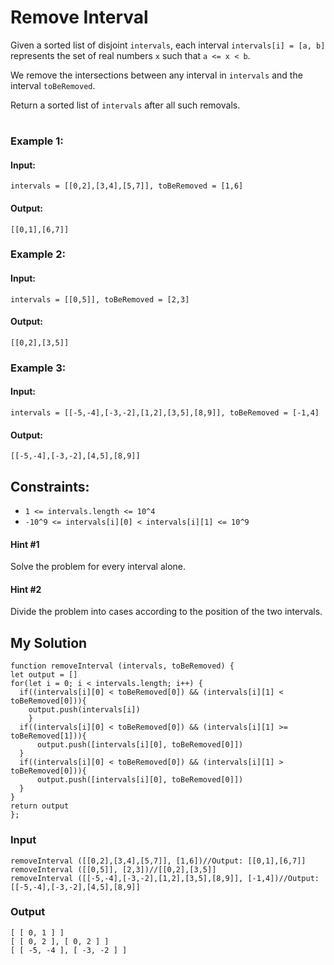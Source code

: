 # Remove Interval

Given a sorted list of disjoint `intervals`, each interval `intervals[i] = [a, b]` represents the set of real numbers `x` such that `a <= x < b`.

We remove the intersections between any interval in `intervals` and the interval `toBeRemoved`.

Return a sorted list of `intervals` after all such removals.

 #

### Example 1:
#### Input: 
`intervals = [[0,2],[3,4],[5,7]], toBeRemoved = [1,6]`
#### Output: 
`[[0,1],[6,7]]`
### Example 2:
#### Input: 
`intervals = [[0,5]], toBeRemoved = [2,3]`
#### Output: 
`[[0,2],[3,5]]`
### Example 3:
#### Input: 
`intervals = [[-5,-4],[-3,-2],[1,2],[3,5],[8,9]], toBeRemoved = [-1,4]`
#### Output: 
`[[-5,-4],[-3,-2],[4,5],[8,9]]`

## Constraints:

- `1 <= intervals.length <= 10^4`
- `-10^9 <= intervals[i][0] < intervals[i][1] <= 10^9`
#### Hint #1  
Solve the problem for every interval alone.
#### Hint #2  
Divide the problem into cases according to the position of the two intervals.

## My Solution
```
function removeInterval (intervals, toBeRemoved) {
let output = []
for(let i = 0; i < intervals.length; i++) {
  if((intervals[i][0] < toBeRemoved[0]) && (intervals[i][1] < toBeRemoved[0])){
    output.push(intervals[i])
    }
  if((intervals[i][0] < toBeRemoved[0]) && (intervals[i][1] >= toBeRemoved[1])){
      output.push([intervals[i][0], toBeRemoved[0]])
  } 
  if((intervals[i][0] < toBeRemoved[0]) && (intervals[i][1] > toBeRemoved[0])){
      output.push([intervals[i][0], toBeRemoved[0]])
  }
}
return output
};
```

### Input
```
removeInterval ([[0,2],[3,4],[5,7]], [1,6])//Output: [[0,1],[6,7]]
removeInterval ([[0,5]], [2,3])//[[0,2],[3,5]]
removeInterval ([[-5,-4],[-3,-2],[1,2],[3,5],[8,9]], [-1,4])//Output: [[-5,-4],[-3,-2],[4,5],[8,9]]
```

### Output
```
[ [ 0, 1 ] ]
[ [ 0, 2 ], [ 0, 2 ] ]
[ [ -5, -4 ], [ -3, -2 ] ]
```
